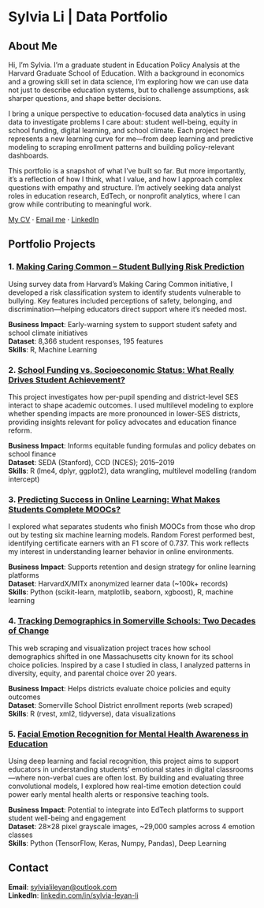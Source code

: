 # Sylvia Li | Data Portfolio



## About Me


Hi, I’m Sylvia. I’m a graduate student in Education Policy Analysis at the Harvard Graduate School of Education. With a background in economics and a growing skill set in data science, I’m exploring how we can use data not just to describe education systems, but to challenge assumptions, ask sharper questions, and shape better decisions.

I bring a unique perspective to education-focused data analytics in using data to investigate problems I care about: student well-being, equity in school funding, digital learning, and school climate. Each project here represents a new learning curve for me—from deep learning and predictive modeling to scraping enrollment patterns and building policy-relevant dashboards.

This portfolio is a snapshot of what I’ve built so far. But more importantly, it’s a reflection of how I think, what I value, and how I approach complex questions with empathy and structure. I’m actively seeking data analyst roles in education research, EdTech, or nonprofit analytics, where I can grow while contributing to meaningful work.

[My CV](Sylvia_CV.pdf) · [Email me](mailto:sylvialileyan@outlook.com) · [LinkedIn](https://www.linkedin.com/in/sylvia-leyan-li/)



## Portfolio Projects

### 1. [Making Caring Common – Student Bullying Risk Prediction](https://github.com/sylvia010402/student-bullying-prediction)

Using survey data from Harvard’s Making Caring Common initiative, I developed a risk classification system to identify students vulnerable to bullying. Key features included perceptions of safety, belonging, and discrimination—helping educators direct support where it’s needed most.

**Business Impact**: Early-warning system to support student safety and school climate initiatives  
**Dataset**: 8,366 student responses, 195 features  
**Skills**: R, Machine Learning


### 2. [School Funding vs. Socioeconomic Status: What Really Drives Student Achievement?](https://github.com/sylvia010402/school-funding-effectiveness)

This project investigates how per-pupil spending and district-level SES interact to shape academic outcomes. I used multilevel modeling to explore whether spending impacts are more pronounced in lower-SES districts, providing insights relevant for policy advocates and education finance reform.

**Business Impact**: Informs equitable funding formulas and policy debates on school finance  
**Dataset**: SEDA (Stanford), CCD (NCES); 2015–2019  
**Skills**: R (lme4, dplyr, ggplot2), data wrangling, multilevel modelling (random intercept)


### 3. [Predicting Success in Online Learning: What Makes Students Complete MOOCs?](https://github.com/sylvia010402/predicting-success-in-online-learning)

I explored what separates students who finish MOOCs from those who drop out by testing six machine learning models. Random Forest performed best, identifying certificate earners with an F1 score of 0.737. This work reflects my interest in understanding learner behavior in online environments.

**Business Impact**: Supports retention and design strategy for online learning platforms  
**Dataset**: HarvardX/MITx anonymized learner data (~100k+ records)  
**Skills**: Python (scikit-learn, matplotlib, seaborn, xgboost), R, machine learning


### 4. [Tracking Demographics in Somerville Schools: Two Decades of Change](https://github.com/sylvia010402/somerville-school-web-scraping) 

This web scraping and visualization project traces how school demographics shifted in one Massachusetts city known for its school choice policies. Inspired by a case I studied in class, I analyzed patterns in diversity, equity, and parental choice over 20 years.

**Business Impact**: Helps districts evaluate choice policies and equity outcomes  
**Dataset**: Somerville School District enrollment reports (web scraped)  
**Skills**: R (rvest, xml2, tidyverse), data visualizations


### 5. [Facial Emotion Recognition for Mental Health Awareness in Education](https://github.com/sylvia010402/deep-learning-on-facial-emotion-detection)

Using deep learning and facial recognition, this project aims to support educators in understanding students’ emotional states in digital classrooms—where non-verbal cues are often lost. By building and evaluating three convolutional models, I explored how real-time emotion detection could power early mental health alerts or responsive teaching tools.

**Business Impact**: Potential to integrate into EdTech platforms to support student well-being and engagement  
**Dataset**: 28×28 pixel grayscale images, ~29,000 samples across 4 emotion classes  
**Skills**: Python (TensorFlow, Keras, Numpy, Pandas), Deep Learning



## Contact

**Email**: sylvialileyan@outlook.com  
**LinkedIn**: [linkedin.com/in/sylvia-leyan-li](https://www.linkedin.com/in/sylvia-leyan-li/)
